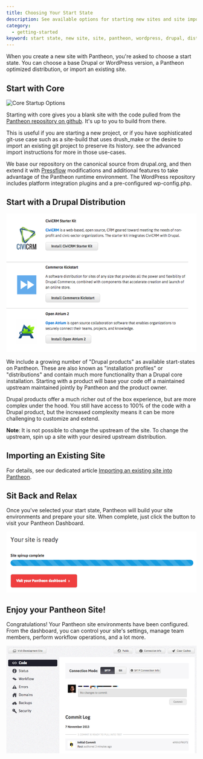```yaml
---
title: Choosing Your Start State
description: See available options for starting new sites and site import considerations.
category:
  - getting-started
keyword: start state, new site, site, pantheon, wordpress, drupal, distribution
---
```

When you create a new site with Pantheon, you're asked to choose a start state. You can choose a base Drupal or WordPress version, a Pantheon optimized distribution, or import an existing site.

## Start with Core

![Core Startup Options](/docs/assets/images/core-startup.png)

Starting with core gives you a blank site with the code pulled from the [Pantheon repository on github](https://github.com/pantheon-systems). It's up to you to build from there.

This is useful if you are starting a new project, or if you have sophisticated git-use case such as a site-build that uses drush_make or the desire to import an existing git project to preserve its history. see the advanced import instructions for more in those use-cases.

We base our repository on the canonical source from drupal.org, and then extend it with [Pressflow](http://pressflow.org/) modifications and additional features to take advantage of the Pantheon runtime environment. The WordPress repository includes platform integration plugins and a pre-configured wp-config.php.

## Start with a Drupal Distribution

![Core distribution startup options.](/source/docs/assets/images/desk_images/214003.png)

We include a growing number of "Drupal products" as available start-states on Pantheon. These are also known as "installation profiles" or "distributions" and contain much more functionality than a Drupal core installation. Starting with a product will base your code off a maintained upstream maintained jointly by Pantheon and the product owner.

Drupal products offer a much richer out of the box experience, but are more complex under the hood. You still have access to 100% of the code with a Drupal product, but the increased complexity means it can be more challenging to customize and extend.

**Note**: It is not possible to change the upstream of the site. To change the upstream, spin up a site with your desired upstream distribution.

## Importing an Existing Site

For details, see our dedicated article [Importing an existing site into Pantheon](/docs/articles/users/importing-an-existing-site).

## Sit Back and Relax

Once you've selected your start state, Pantheon will build your site environments and prepare your site. When complete, just click the button to visit your Pantheon Dashboard.

![Site spinup progress bar](/source/docs/assets/images/desk_images/214006.png)

## Enjoy your Pantheon Site!

Congratulations! Your Pantheon site environments have been configured. From the dashboard, you can control your site's settings, manage team members, perform workflow operations, and a lot more.

![Pantheon dashboard after spin up](/source/docs/assets/images/desk_images/214008.png)

